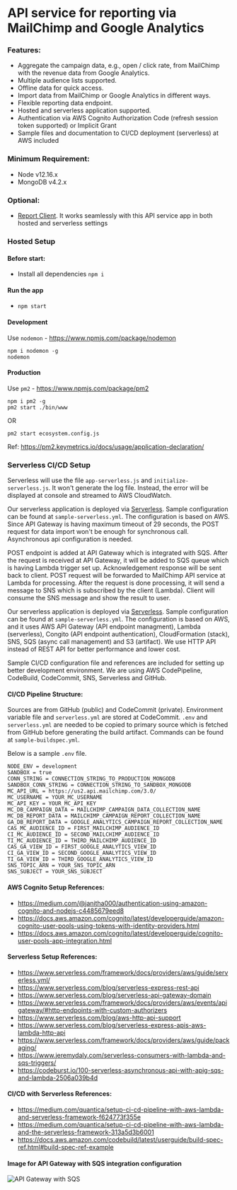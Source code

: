 # API service for reporting via MailChimp and Google Analytics
### Features:
 - Aggregate the campaign data, e.g., open / click rate, from MailChimp with the revenue data from Google Analytics.
 - Multiple audience lists supported.
 - Offline data for quick access.
 - Import data from MailChimp or Google Analytics in different ways.
 - Flexible reporting data endpoint.
 - Hosted and serverless application supported.
 - Authentication via AWS Cognito Authorization Code (refresh session token supported) or Implicit Grant
 - Sample files and documentation to CI/CD deployment (serverless) at AWS included

### Minimum Requirement:
- Node v12.16.x
- MongoDB v4.2.x

### Optional:
- [Report Client](https://github.com/lubu12/reporting-client). It works seamlessly with this API service app in both hosted and serverless settings

### Hosted Setup

#### Before start:
- Install all dependencies `npm i`

#### Run the app
- `npm start`

#### Development
Use `nodemon` - https://www.npmjs.com/package/nodemon
```
npm i nodemon -g
nodemon
```

#### Production
Use `pm2` - https://www.npmjs.com/package/pm2
```
npm i pm2 -g
pm2 start ./bin/www
```
OR
```
pm2 start ecosystem.config.js
```
Ref: https://pm2.keymetrics.io/docs/usage/application-declaration/

### Serverless CI/CD Setup
Serverless will use the file `app-serverless.js` and `initialize-serverless.js`. It won't generate the log file. Instead, the error will be displayed at console and streamed to AWS CloudWatch.

Our serverless application is deployed via [Serverless](https://www.serverless.com/). Sample configuration can be found at `sample-serverless.yml`.  The configuration is based on AWS.  Since API Gateway is having maximum timeout of 29 seconds, the POST request for data import won't be enough for synchronous call. Asynchronous api configuration is needed.

POST endpoint is added at API Gateway which is integrated with SQS. After the request is received at API Gateway, it will be added to SQS queue which is having Lambda trigger set up.  Acknowledgement response will be sent back to client. POST request will be forwarded to MailChimp API service at Lambda for processing.  After the request is done processing, it will send a message to SNS which is subscribed by the client (Lambda). Client will consume the SNS message and show the result to user.

Our serverless application is deployed via [Serverless](https://www.serverless.com/). Sample configuration can be found at `sample-serverless.yml`.  The configuration is based on AWS, and it uses AWS API Gateway (API endpoint managment), Lambda (serverless), Congito (API endpoint authentication), CloudFormation (stack), SNS, SQS (async call management) and S3 (artifact).  We use HTTP API instead of REST API for better performance and lower cost.

Sample CI/CD configuration file and references are included for setting up better development environment. We are using AWS CodePipeline, CodeBuild, CodeCommit, SNS, Serverless and GitHub.

#### CI/CD Pipeline Structure:
Sources are from GitHub (public) and CodeCommit (private).  Environment variable file and `serverless.yml` are stored at CodeCommit. `.env` and `serverless.yml` are needed to be copied to primary source which is fetched from GitHub before generating the build artifact.  Commands can be found at `sample-buildspec.yml`.

Below is a sample `.env` file.
```
NODE_ENV = development
SANDBOX = true
CONN_STRING = CONNECTION_STRING_TO_PRODUCTION_MONGODB
SANDBOX_CONN_STRING = CONNECTION_STRING_TO_SANDBOX_MONGODB
MC_API_URL = https://us2.api.mailchimp.com/3.0/
MC_USERNAME = YOUR_MC_USERNAME
MC_API_KEY = YOUR_MC_API_KEY
MC_DB_CAMPAIGN_DATA = MAILCHIMP_CAMPAIGN_DATA_COLLECTION_NAME
MC_DB_REPORT_DATA = MAILCHIMP_CAMPAIGN_REPORT_COLLECTION_NAME
GA_DB_REPORT_DATA = GOOGLE_ANALYTICS_CAMPAIGN_REPORT_COLLECTION_NAME
CAS_MC_AUDIENCE_ID = FIRST_MAILCHIMP_AUDIENCE_ID
CI_MC_AUDIENCE_ID = SECOND_MAILCHIMP_AUDIENCE_ID
TI_MC_AUDIENCE_ID = THIRD_MAILCHIMP_AUDIENCE_ID
CAS_GA_VIEW_ID = FIRST_GOOGLE_ANALYTICS_VIEW_ID
CI_GA_VIEW_ID = SECOND_GOOGLE_ANALYTICS_VIEW_ID
TI_GA_VIEW_ID = THIRD_GOOGLE_ANALYTICS_VIEW_ID
SNS_TOPIC_ARN = YOUR_SNS_TOPIC_ARN
SNS_SUBJECT = YOUR_SNS_SUBJECT
```

#### AWS Cognito Setup References:
- https://medium.com/@janitha000/authentication-using-amazon-cognito-and-nodejs-c4485679eed8
- https://docs.aws.amazon.com/cognito/latest/developerguide/amazon-cognito-user-pools-using-tokens-with-identity-providers.html
- https://docs.aws.amazon.com/cognito/latest/developerguide/cognito-user-pools-app-integration.html

#### Serverless Setup References:
- https://www.serverless.com/framework/docs/providers/aws/guide/serverless.yml/
- https://www.serverless.com/blog/serverless-express-rest-api
- https://www.serverless.com/blog/serverless-api-gateway-domain
- https://www.serverless.com/framework/docs/providers/aws/events/apigateway/#http-endpoints-with-custom-authorizers
- https://www.serverless.com/blog/aws-http-api-support
- https://www.serverless.com/blog/serverless-express-apis-aws-lambda-http-api
- https://www.serverless.com/framework/docs/providers/aws/guide/packaging/
- https://www.jeremydaly.com/serverless-consumers-with-lambda-and-sqs-triggers/
- https://codeburst.io/100-serverless-asynchronous-api-with-apig-sqs-and-lambda-2506a039b4d

#### CI/CD with Serverless References:
- https://medium.com/quantica/setup-ci-cd-pipeline-with-aws-lambda-and-serverless-framework-f624773f355e
- https://medium.com/quantica/setup-ci-cd-pipeline-with-aws-lambda-and-the-serverless-framework-313a5d3b6001
- https://docs.aws.amazon.com/codebuild/latest/userguide/build-spec-ref.html#build-spec-ref-example

#### Image for API Gateway with SQS integration configuration
![API Gateway with SQS](https://github.com/lubu12/mailchipm-api/blob/develop/images/apig-sqs-integration.png?raw=true)
